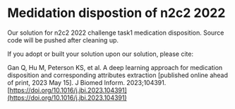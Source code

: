# Medidation dispostion of n2c2 2022
Our solution for n2c2 2022 challenge task1 medication disposition. Source code will be pushed after cleaning up. 

If you adopt or built your solution upon our solution, please cite: 

Gan Q, Hu M, Peterson KS, et al. A deep learning approach for medication disposition and corresponding attributes extraction [published online ahead of print, 2023 May 15]. J Biomed Inform. 2023;104391. [https://doi.org/10.1016/j.jbi.2023.104391](https://doi.org/10.1016/j.jbi.2023.104391)
